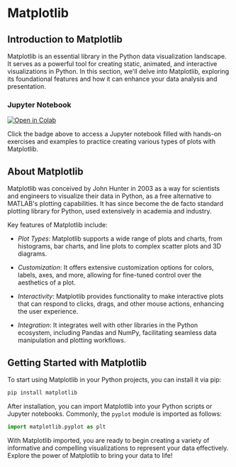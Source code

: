 # Matplotlib

## Introduction to Matplotlib

Matplotlib is an essential library in the Python data visualization landscape. It serves as a powerful tool for creating static, animated, and interactive visualizations in Python. In this section, we'll delve into Matplotlib, exploring its foundational features and how it can enhance your data analysis and presentation.

### Jupyter Notebook

[![Open in Colab](https://colab.research.google.com/assets/colab-badge.svg)](https://colab.research.google.com/drive/12IZAgpWCJ3wKQZt4_5sx5aTSj2bg6kCa?usp=sharing)

Click the badge above to access a Jupyter notebook filled with hands-on exercises and examples to practice creating various types of plots with Matplotlib.

## About Matplotlib

Matplotlib was conceived by John Hunter in 2003 as a way for scientists and engineers to visualize their data in Python, as a free alternative to MATLAB's plotting capabilities. It has since become the de facto standard plotting library for Python, used extensively in academia and industry.

Key features of Matplotlib include:

- *Plot Types*: Matplotlib supports a wide range of plots and charts, from histograms, bar charts, and line plots to complex scatter plots and 3D diagrams.
  
- *Customization*: It offers extensive customization options for colors, labels, axes, and more, allowing for fine-tuned control over the aesthetics of a plot.
  
- *Interactivity*: Matplotlib provides functionality to make interactive plots that can respond to clicks, drags, and other mouse actions, enhancing the user experience.
  
- *Integration*: It integrates well with other libraries in the Python ecosystem, including Pandas and NumPy, facilitating seamless data manipulation and plotting workflows.

## Getting Started with Matplotlib

To start using Matplotlib in your Python projects, you can install it via pip:

```bash
pip install matplotlib
```

After installation, you can import Matplotlib into your Python scripts or Jupyter notebooks. Commonly, the `pyplot` module is imported as follows:

```python
import matplotlib.pyplot as plt
```

With Matplotlib imported, you are ready to begin creating a variety of informative and compelling visualizations to represent your data effectively. Explore the power of Matplotlib to bring your data to life!
